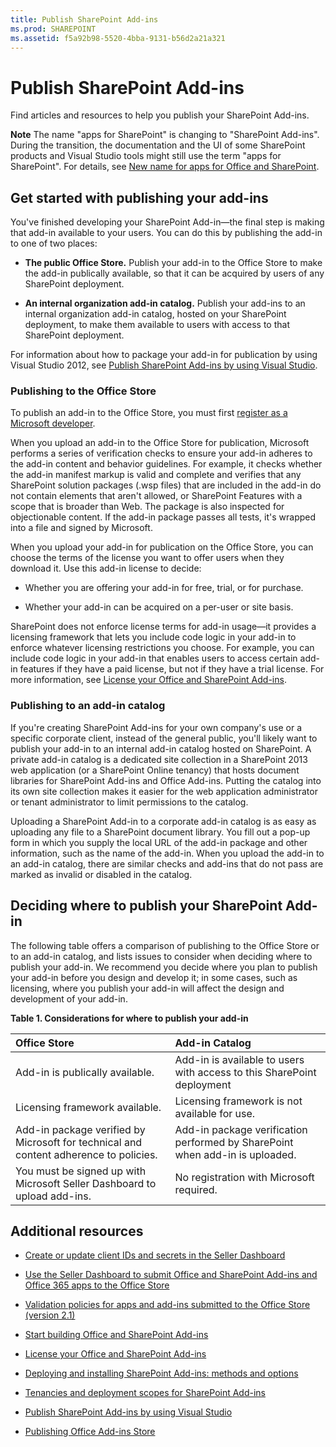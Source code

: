 ```yaml
---
title: Publish SharePoint Add-ins
ms.prod: SHAREPOINT
ms.assetid: f5a92b98-5520-4bba-9131-b56d2a21a321
---
```



# Publish SharePoint Add-ins
Find articles and resources to help you publish your SharePoint Add-ins.
 

 **Note**  The name "apps for SharePoint" is changing to "SharePoint Add-ins". During the transition, the documentation and the UI of some SharePoint products and Visual Studio tools might still use the term "apps for SharePoint". For details, see  [New name for apps for Office and SharePoint](new-name-for-apps-for-sharepoint.md#bk_newname).
 


## Get started with publishing your add-ins
<a name="bk_gettingstarted"> </a>

You've finished developing your SharePoint Add-in—the final step is making that add-in available to your users. You can do this by publishing the add-in to one of two places:
 

 

-  **The public Office Store.** Publish your add-in to the Office Store to make the add-in publically available, so that it can be acquired by users of any SharePoint deployment.
    
 
-  **An internal organization add-in catalog.** Publish your add-ins to an internal organization add-in catalog, hosted on your SharePoint deployment, to make them available to users with access to that SharePoint deployment.
    
 
For information about how to package your add-in for publication by using Visual Studio 2012, see  [Publish SharePoint Add-ins by using Visual Studio](publish-sharepoint-add-ins-by-using-visual-studio.md).
 

 

### Publishing to the Office Store

To publish an add-in to the Office Store, you must first  [register as a Microsoft developer](https://sellerdashboard.microsoft.com/Registration). 
 

 
When you upload an add-in to the Office Store for publication, Microsoft performs a series of verification checks to ensure your add-in adheres to the add-in content and behavior guidelines. For example, it checks whether the add-in manifest markup is valid and complete and verifies that any SharePoint solution packages (.wsp files) that are included in the add-in do not contain elements that aren't allowed, or SharePoint Features with a scope that is broader than Web. The package is also inspected for objectionable content. If the add-in package passes all tests, it's wrapped into a file and signed by Microsoft.
 

 
When you upload your add-in for publication on the Office Store, you can choose the terms of the license you want to offer users when they download it. Use this add-in license to decide: 
 

 

- Whether you are offering your add-in for free, trial, or for purchase.
    
 
- Whether your add-in can be acquired on a per-user or site basis.
    
 
SharePoint does not enforce license terms for add-in usage—it provides a licensing framework that lets you include code logic in your add-in to enforce whatever licensing restrictions you choose. For example, you can include code logic in your add-in that enables users to access certain add-in features if they have a paid license, but not if they have a trial license. For more information, see  [License your Office and SharePoint Add-ins](http://msdn.microsoft.com/library/license-your-office-and-sharepoint-add-ins%28Office.15%29.aspx).
 

 

### Publishing to an add-in catalog

If you're creating SharePoint Add-ins for your own company's use or a specific corporate client, instead of the general public, you'll likely want to publish your add-in to an internal add-in catalog hosted on SharePoint. A private add-in catalog is a dedicated site collection in a SharePoint 2013 web application (or a SharePoint Online tenancy) that hosts document libraries for SharePoint Add-ins and Office Add-ins. Putting the catalog into its own site collection makes it easier for the web application administrator or tenant administrator to limit permissions to the catalog.
 

 
Uploading a SharePoint Add-in to a corporate add-in catalog is as easy as uploading any file to a SharePoint document library. You fill out a pop-up form in which you supply the local URL of the add-in package and other information, such as the name of the add-in. When you upload the add-in to an add-in catalog, there are similar checks and add-ins that do not pass are marked as invalid or disabled in the catalog.
 

 

## Deciding where to publish your SharePoint Add-in
<a name="bk_decide"> </a>

The following table offers a comparison of publishing to the Office Store or to an add-in catalog, and lists issues to consider when deciding where to publish your add-in. We recommend you decide where you plan to publish your add-in before you design and develop it; in some cases, such as licensing, where you publish your add-in will affect the design and development of your add-in.
 

 

**Table 1. Considerations for where to publish your add-in**


|**Office Store**|**Add-in Catalog**|
|:-----|:-----|
|Add-in is publically available.|Add-in is available to users with access to this SharePoint deployment|
|Licensing framework available.|Licensing framework is not available for use.|
|Add-in package verified by Microsoft for technical and content adherence to policies.|Add-in package verification performed by SharePoint when add-in is uploaded.|
|You must be signed up with Microsoft Seller Dashboard to upload add-ins.|No registration with Microsoft required.|

## Additional resources
<a name="bk_addresources"> </a>


-  [Create or update client IDs and secrets in the Seller Dashboard](http://msdn.microsoft.com/library/create-or-update-client-ids-and-secrets-in-the-seller-dashboard%28Office.15%29.aspx)
    
 
-  [Use the Seller Dashboard to submit Office and SharePoint Add-ins and Office 365 apps to the Office Store](http://msdn.microsoft.com/library/use-the-seller-dashboard-to-submit-office-and-sharepoint-add-ins-and-office-365-apps-to-the-office-store%28Office.15%29.aspx)
    
 
-  [Validation policies for apps and add-ins submitted to the Office Store (version 2.1)](http://msdn.microsoft.com/library/validation-policies-for-apps-and-add-ins-submitted-to-the-office-store-version-2-1%28Office.15%29.aspx)
    
 
-  [Start building Office and SharePoint Add-ins](http://msdn.microsoft.com/library/187f8c8c-1b15-471c-80b5-69a40e67deea.aspx)
    
 
-  [License your Office and SharePoint Add-ins](http://msdn.microsoft.com/library/license-your-office-and-sharepoint-add-ins%28Office.15%29.aspx)
    
 
-  [Deploying and installing SharePoint Add-ins: methods and options](deploying-and-installing-sharepoint-add-ins-methods-and-options.md)
    
 
-  [Tenancies and deployment scopes for SharePoint Add-ins](tenancies-and-deployment-scopes-for-sharepoint-add-ins.md)
    
 
-  [Publish SharePoint Add-ins by using Visual Studio](publish-sharepoint-add-ins-by-using-visual-studio.md)
    
 
-  [Publishing Office Add-ins Store](http://social.msdn.microsoft.com/Forums/en-US/officestore)
    
 

